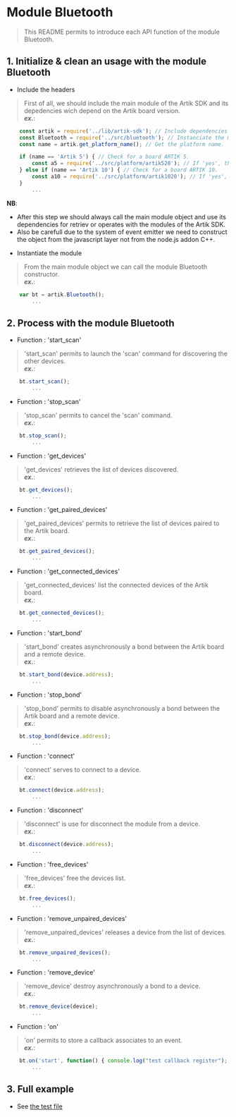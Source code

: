 # Module Bluetooth
   > This README permits to introduce each API function of the module Bluetooth.  

## 1. Initialize & clean an usage with the module Bluetooth
   * Include the headers
   > First of all, we should include the main module of the Artik SDK and its depedencies wich depend on the Artik board version.  
   > **_ex\._**:  

```javascript
	const artik = require('../lib/artik-sdk'); // Include dependencies of the Artik SDK.  
	const Bluetooth = require('../src/bluetooth'); // Instanciate the main module object.  
    const name = artik.get_platform_name(); // Get the platform name.  

	if (name == 'Artik 5') { // Check for a board ARTIK 5.  
		const a5 = require('../src/platform/artik520'); // If 'yes', then instantiate the platform depedencies.  
	} else if (name == 'Artik 10') { // Check for a board ARTIK 10.  
		const a10 = require('../src/platform/artik1020'); // If 'yes', then instantiate the platform depedencies.  
	}
		...
```
 __NB__:  
   - After this step we should always call the main module object and use its dependencies for retriev or operates with the modules of the Artik SDK.  
   - Also be carefull due to the system of event emitter we need to construct the object from the javascript layer not from the node.js addon C++.  
   
   * Instantiate the module
   > From the main module object we can call the module Bluetooth constructor.  
   > **_ex\._**:  

```javascript
	var bt = artik.Bluetooth();
		...
```

## 2. Process with the module Bluetooth
   * Function : 'start_scan'
   > 'start_scan' permits to launch the 'scan' command for discovering the other devices.  
   > **_ex\._**:  

```javascript
	bt.start_scan();
		...
```

   * Function : 'stop_scan'
   > 'stop_scan' permits to cancel the 'scan' command.  
   > **_ex\._**:  

```javascript
	bt.stop_scan();
		...
```

   * Function : 'get_devices'
   > 'get_devices' retrieves the list of devices discovered.  
   > **_ex\._**:  

```javascript
	bt.get_devices();
		...
```

   * Function : 'get_paired_devices'
   > 'get_paired_devices' permits to retrieve the list of devices paired to the Artik board.  
   > **_ex\._**:  

```javascript
	bt.get_paired_devices();
		...
```

   * Function : 'get_connected_devices'
   > 'get_connected_devices' list the connected devices of the Artik board.  
   > **_ex\._**:  

```javascript
	bt.get_connected_devices();
		...
```

   * Function : 'start_bond'
   > 'start_bond' creates asynchronously a bond between the Artik board and a remote device.  
   > **_ex\._**:  

```javascript
	bt.start_bond(device.address);
		...
```

   * Function : 'stop_bond'
   > 'stop_bond' permits to disable asynchronously a bond between the Artik board and a remote device.   
   > **_ex\._**:  

```javascript
	bt.stop_bond(device.address);
		...
```

   * Function : 'connect'
   > 'connect' serves to connect to a device.  
   > **_ex\._**:  

```javascript
	bt.connect(device.address);
		...
```

   * Function : 'disconnect'
   > 'disconnect' is use for disconnect the module from a device.  
   > **_ex\._**:  

```javascript
	bt.disconnect(device.address);
		...
```

   * Function : 'free_devices'
   > 'free_devices' free the devices list.  
   > **_ex\._**:  

```javascript
	bt.free_devices();
		...
```

   * Function : 'remove_unpaired_devices'
   > 'remove_unpaired_devices' releases a device from the list of devices.  
   > **_ex\._**:  

```javascript
	bt.remove_unpaired_devices();
		...
```

   * Function : 'remove_device'
   > 'remove_device' destroy asynchronously a bond to a device.  
   > **_ex\._**:  

```javascript
	bt.remove_device(device);
		...
```

   * Function : 'on'
   > 'on' permits to store a callback associates to an event.  
   > **_ex\._**:  

```javascript
	bt.on('start', function() { console.log("test callback register"); } );  
		...
```


## 3. Full example

   * See [the test file](/test/bluetooth-test.js)
